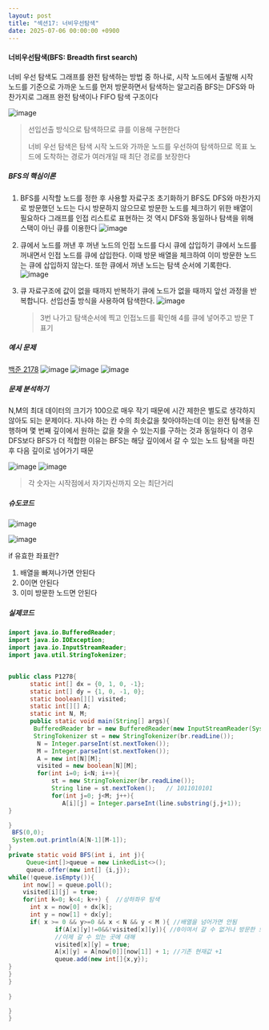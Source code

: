 ```yaml
---
layout: post
title: "섹션17: 너비우선탐색"
date: 2025-07-06 00:00:00 +0900
---
```


####  너비우선탐색(BFS: Breadth first search)

너비 우선 탐색도 그래프를 완전 탐색하는 방법 중 하나로, 시작 노드에서 출발해 시작 노드를 기준으로 가까운 노드를 먼저 방문하면서 탐색하는 알고리즘
BFS는 DFS와 마찬가지로 그래프 완전 탐색이나 FIFO 탐색 구조이다

![image](https://github.com/user-attachments/assets/dad0f0d3-a3ab-4595-9b90-c940d107894c)

> 선입선출 방식으로 탐색하므로 큐를 이용해 구현한다
>
> 너비 우선 탐색은 탐색 시작 노드와 가까운 노드를 우선하여 탐색하므로
> 목표 노드에 도착하는 경로가 여러개일 때 최단 경로를 보장한다

##### BFS의 핵심이론
1. BFS를 시작할 노드를 정한 후 사용할 자료구조 초기화하기
   BFS도 DFS와 마찬가지로 방문했던 노드는 다시 방문하지 않으므로 방문한 노드를 체크하기 위한 배열이 필요하다
   그래프를 인접 리스트로 표현하는 것 역시 DFS와 동일하나 탐색을 위해 스택이 아닌 큐를 이용한다
   ![image](https://github.com/user-attachments/assets/e08893a7-1794-4b80-bfd0-73defb13ca7a)

   
2. 큐에서 노드를 꺼낸 후 꺼낸 노드의 인접 노드를 다시 큐에 삽입하기
   큐에서 노드를 꺼내면서 인접 노드를 큐에 삽입한다. 이때 방문 배열을 체크하여 이미 방문한 노드는 큐에 삽입하지 않는다.
   또한 큐에서 꺼낸 노드는 탐색 순서에 기록한다.
   ![image](https://github.com/user-attachments/assets/f7543cc5-0457-49a1-9452-c5d313d79c3f)

3. 큐 자료구조에 값이 없을 때까지 반복하기
   큐에 노드가 없을 때까지 앞선 과정을 반복합니다. 선입선출 방식을 사용하여 탐색한다. 
   ![image](https://github.com/user-attachments/assets/52f3406a-0440-4c4c-94b2-faee5bfc354c)
   > 3번 나가고 탐색순서에 찍고 인접노드를 확인해 4를 큐에 넣어주고 방문 T 표기
   
##### 예시 문제
[백준 2178](https://www.acmicpc.net/problem/2178)
![image](https://github.com/user-attachments/assets/852d2f18-d7af-477e-b783-745dc32dcec8)
![image](https://github.com/user-attachments/assets/d326fc63-b508-43ec-bce9-6fefc16a3c5f)
![image](https://github.com/user-attachments/assets/7001e58d-b10c-4d73-ab9b-b3933f7ec34d)

##### 문제 분석하기
N,M의 최대 데이터의 크기가 100으로 매우 작기 때문에 시간 제한은 별도로 생각하지 않아도 되는 문제이다.
지나야 하는 칸 수의 최솟값을 찾아야하는데 이는 완전 탐색을 진행하며 몇 번째 깊이에서 원하는 값을 찾을 수 있는지를 구하는 것과 동일하다 
이 경우 DFS보다 BFS가 더 적합한 이유는 BFS는 해당 깊이에서 갈 수 있는 노드 탐색을 마친후 다음 깊이로 넘어가기 때문

![image](https://github.com/user-attachments/assets/251ac07c-ca1d-41e4-9d59-36e2521c5033)
![image](https://github.com/user-attachments/assets/78d2eb97-e601-420f-9cb8-8625c4b65fc9)

> 각 숫자는 시작점에서 자기자신까지 오는 최단거리
>
##### 슈도코드
![image](https://github.com/user-attachments/assets/f3eec3c1-81dd-426d-a57d-813ff32213df)

![image](https://github.com/user-attachments/assets/c507dda3-9570-46d5-a8ef-8c4bd116ff67)

if 유효한 좌표란?
1) 배열을 빠져나가면 안된다
2) 0이면 안된다
3) 이미 방문한 노드면 안된다

##### 실제코드
```java
import java.io.BufferedReader;
import java.io.IOException;
import java.io.InputStreamReader;
import java.util.StringTokenizer;


public class P1278{
      static int[] dx = {0, 1, 0, -1};
      static int[] dy = {1, 0, -1, 0};
      static boolean[][] visited;
      static int[][] A;
      static int N, M;
      public static void main(String[] args){
       BufferedReader br = new BufferedReader(new InputStreamReader(System.in));
       StringTokenizer st = new StringTokenizer(br.readLine());
        N = Integer.parseInt(st.nextToken());
        M = Integer.parseInt(st.nextToken());
        A = new int[N][M];
        visited = new boolean[N][M];
        for(int i=0; i<N; i++){
            st = new StringTokenizer(br.readLine());
            String line = st.nextToken();   // 1011010101
            for(int j=0; j<M; j++){
               A[i][j] = Integer.parseInt(line.substring(j,j+1));
}

}
 BFS(0,0);
 System.out.println(A[N-1][M-1]);
}
private static void BFS(int i, int j){
     Queue<int[]>queue = new LinkedList<>();
     queue.offer(new int[] {i,j});
while(!queue.isEmpty()){
    int now[] = queue.poll();
    visited[i][j] = true;
    for(int k=0; k<4; k++) {  //상하좌우 탐색
      int x = now[0] + dx[k];
      int y = now[1] + dx[y];
      if( x >= 0 && y>=0 && x < N && y < M ){ //배열을 넘어가면 안됨
             if(A[x][y]!=0&&!visited[x][y]){ //0이여서 갈 수 없거나 방문한 노드이면 안됨
             //이제 갈 수 있는 곳에 대해
             visited[x][y] = true;
             A[x][y] = A[now[0]][now[1]] + 1; //기존 현재값 +1
             queue.add(new int[]{x,y});
}
}
}
 
}

}
}
```
   
